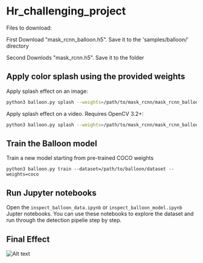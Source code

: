 # Hr_challenging_project

Files to download:

First Download "mask_rcnn_balloon.h5". Save it to the 'samples/balloon/' directory

Second Downlods "mask_rcnn.h5". Save it to the folder


## Apply color splash using the provided weights
Apply splash effect on an image:

```bash
python3 balloon.py splash --weights=/path/to/mask_rcnn/mask_rcnn_balloon.h5 --image=<file name or URL>
```

Apply splash effect on a video. Requires OpenCV 3.2+:

```bash
python3 balloon.py splash --weights=/path/to/mask_rcnn/mask_rcnn_balloon.h5 --video=<file name or URL>
```

## Train the Balloon model

Train a new model starting from pre-trained COCO weights
```
python3 balloon.py train --dataset=/path/to/balloon/dataset --weights=coco
```

## Run Jupyter notebooks
Open the `inspect_balloon_data.ipynb` or `inspect_balloon_model.ipynb` Jupter notebooks. You can use these notebooks to explore the dataset and run through the detection pipelie step by step.


## Final Effect
![Alt text](https://raw.githubusercontent.com/YiQiang1996/Hr_challenging_project/samples/balloon/balloon.jpg)
